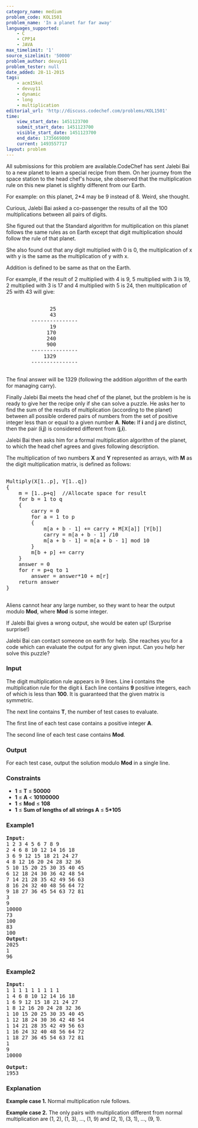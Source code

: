 ```yaml
---
category_name: medium
problem_code: KOL1501
problem_name: 'In a planet far far away'
languages_supported:
    - C
    - CPP14
    - JAVA
max_timelimit: '1'
source_sizelimit: '50000'
problem_author: devuy11
problem_tester: null
date_added: 28-11-2015
tags:
    - acm15kol
    - devuy11
    - dynamic
    - long
    - multiplication
editorial_url: 'http://discuss.codechef.com/problems/KOL1501'
time:
    view_start_date: 1451123700
    submit_start_date: 1451123700
    visible_start_date: 1451123700
    end_date: 1735669800
    current: 1493557717
layout: problem
---
```

All submissions for this problem are available.CodeChef has sent Jalebi Bai to a new planet to learn a special recipe from them. On her journey from the space station to the head chef's house, she observed that the multiplication rule on this new planet is slightly different from our Earth.

For example: on this planet, 2\*4 may be 9 instead of 8. Weird, she thought.

Curious, Jalebi Bai asked a co-passenger the results of all the 100 multiplications between all pairs of digits.

She figured out that the Standard algorithm for multiplication on this planet follows the same rules as on Earth except that digit multiplication should follow the rule of that planet.

She also found out that any digit multiplied with 0 is 0, the multiplication of x with y is the same as the multiplication of y with x.

Addition is defined to be same as that on the Earth.

For example, if the result of 2 multiplied with 4 is 9, 5 multiplied with 3 is 19, 2 multiplied with 3 is 17 and 4 multiplied with 5 is 24, then multiplication of 25 with 43 will give:

<pre><tt>
			  25
			  43
		---------------
			  19
			 170
			 240
			 900
		---------------
			1329
		---------------
</tt>
</pre>
The final answer will be 1329 (following the addition algorithm of the earth for managing carry).

Finally Jalebi Bai meets the head chef of the planet, but the problem is he is ready to give her the recipe only if she can solve a puzzle. He asks her to find the sum of the results of multiplication (according to the planet) between all possible ordered pairs of numbers from the set of positive integer less than or equal to a given number **A**. **Note:** If **i** and **j** are distinct, then the pair (**i**,**j**) is considered different from (**j**,**i**).

Jalebi Bai then asks him for a formal multiplication algorithm of the planet, to which the head chef agrees and gives following description.

The multiplication of two numbers **X** and **Y** represented as arrays, with **M** as the digit multiplication matrix, is defined as follows:

<pre><tt>
Multiply(X[1..p], Y[1..q])
{
    m = [1..p+q]  //Allocate space for result
    for b = 1 to q
    {
        carry = 0
        for a = 1 to p
        {
            m[a + b - 1] += carry + M[X[a]] [Y[b]]
            carry = m[a + b - 1] /10
            m[a + b - 1] = m[a + b - 1] mod 10
        }
        m[b + p] += carry
    }
    answer = 0
    for r = p+q to 1
        answer = answer*10 + m[r]
    return answer
}
</tt>
</pre>
Aliens cannot hear any large number, so they want to hear the output modulo **Mod**, where **Mod** is some integer.

If Jalebi Bai gives a wrong output, she would be eaten up! (Surprise surprise!)

Jalebi Bai can contact someone on earth for help. She reaches you for a code which can evaluate the output for any given input. Can you help her solve this puzzle?

### Input

The digit multiplication rule appears in 9 lines. Line **i** contains the multiplication rule for the digit **i**. Each line contains **9** positive integers, each of which is less than **100**. It is guaranteed that the given matrix is symmetric.

The next line contains **T**, the number of test cases to evaluate.

The first line of each test case contains a positive integer **A**.

The second line of each test case contains **Mod**.

### Output

For each test case, output the solution modulo **Mod** in a single line.

### Constraints

- **1** ≤ **T** ≤ **50000**
- **1** ≤ **A** &lt; **10100000**
- **1** ≤ **Mod** ≤ **108**
- **1** ≤ **Sum of lengths of all strings A** ≤ **5\*105**

### Example1

<pre><b>Input:</b>
1 2 3 4 5 6 7 8 9
2 4 6 8 10 12 14 16 18
3 6 9 12 15 18 21 24 27
4 8 12 16 20 24 28 32 36
5 10 15 20 25 30 35 40 45
6 12 18 24 30 36 42 48 54
7 14 21 28 35 42 49 56 63
8 16 24 32 40 48 56 64 72
9 18 27 36 45 54 63 72 81
3
9
10000
73
100
83
100
<b>Output:</b>
2025
1
96
</pre>
### Example2

<pre><b>Input:</b>
1 1 1 1 1 1 1 1 1
1 4 6 8 10 12 14 16 18
1 6 9 12 15 18 21 24 27
1 8 12 16 20 24 28 32 36
1 10 15 20 25 30 35 40 45
1 12 18 24 30 36 42 48 54
1 14 21 28 35 42 49 56 63
1 16 24 32 40 48 56 64 72
1 18 27 36 45 54 63 72 81
1
9
10000

<b>Output:</b>
1953
</pre>
### Explanation

**Example case 1.** Normal multiplication rule follows.

**Example case 2.** The only pairs with multiplication different from normal multiplication are (1, 2), (1, 3), ..., (1, 9) and (2, 1), (3, 1), ..., (9, 1).
